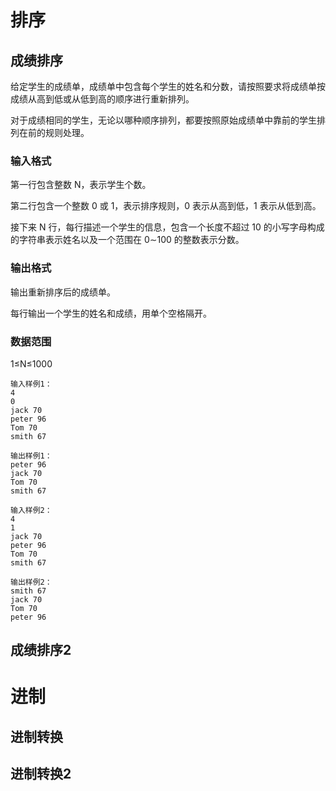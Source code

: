 # 排序
## 成绩排序
给定学生的成绩单，成绩单中包含每个学生的姓名和分数，请按照要求将成绩单按成绩从高到低或从低到高的顺序进行重新排列。

对于成绩相同的学生，无论以哪种顺序排列，都要按照原始成绩单中靠前的学生排列在前的规则处理。

### 输入格式
第一行包含整数 N，表示学生个数。

第二行包含一个整数 0 或 1，表示排序规则，0 表示从高到低，1 表示从低到高。

接下来 N 行，每行描述一个学生的信息，包含一个长度不超过 10 的小写字母构成的字符串表示姓名以及一个范围在 0∼100 的整数表示分数。

### 输出格式
输出重新排序后的成绩单。

每行输出一个学生的姓名和成绩，用单个空格隔开。

### 数据范围
1≤N≤1000
```
输入样例1：
4
0
jack 70
peter 96
Tom 70
smith 67

输出样例1：
peter 96
jack 70
Tom 70
smith 67

输入样例2：
4
1
jack 70
peter 96
Tom 70
smith 67

输出样例2：
smith 67
jack 70
Tom 70
peter 96
```

## 成绩排序2

# 进制
## 进制转换
## 进制转换2
